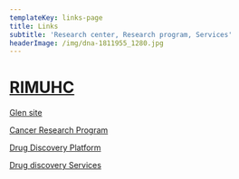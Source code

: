 ```yaml
---
templateKey: links-page
title: Links
subtitle: 'Research center, Research program, Services'
headerImage: /img/dna-1811955_1280.jpg
---
```

# [RIMUHC](http://rimuhc.ca/)

[Glen site](https://muhc.ca/glen/dashboard)

[Cancer Research Program](http://rimuhc.ca/cancer-research-program)

[Drug Discovery Platform](http://rimuhc.ca/drug-discovery)

[Drug discovery Services](http://rimuhc.ca/drug-discovery-services)
